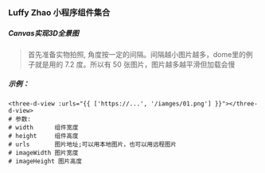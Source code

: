 ### Luffy Zhao 小程序组件集合

##### Canvas实现3D全景图

> 首先准备实物拍照, 角度按一定的间隔。间隔越小图片越多，dome里的例子就是用的 7.2 度。所以有 50 张图片，图片越多越平滑但加载会慢

##### 示例：
```
<three-d-view :urls="{{ ['https://...', '/iamges/01.png'] }}"></three-d-view>
# 参数:
# width      组件宽度
# height     组件高度
# urls       图片地址;可以用本地图片，也可以用远程图片
# imageWidth 图片宽度
# imageHeight 图片高度
```
